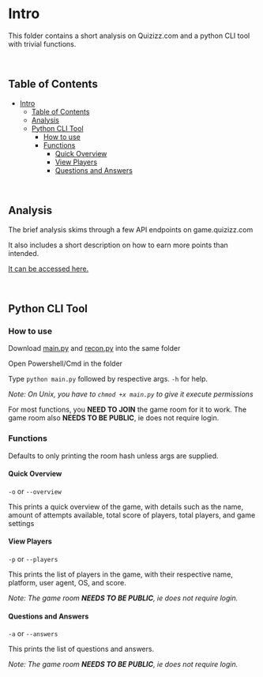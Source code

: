 # Intro
This folder contains a short analysis on Quizizz.com and a python CLI tool with trivial functions.

<br/>

## Table of Contents
- [Intro](#intro)
	- [Table of Contents](#table-of-contents)
	- [Analysis](#analysis)
	- [Python CLI Tool](#python-cli-tool)
		- [How to use](#how-to-use)
		- [Functions](#functions)
			- [Quick Overview](#quick-overview)
			- [View Players](#view-players)
			- [Questions and Answers](#questions-and-answers)

<br/>

## Analysis
The brief analysis skims through a few API endpoints on game.quizizz.com

It also includes a short description on how to earn more points than intended.

[It can be accessed here.](analysis.md)

<br/>

## Python CLI Tool

### How to use

Download [main.py](main.py) and [recon.py](recon.py) into the same folder

Open Powershell/Cmd in the folder

Type `python main.py` followed by respective args. `-h` for help.

*Note: On Unix, you have to `chmod +x main.py` to give it execute permissions*

For most functions, you **NEED TO JOIN** the game room for it to work. The game room also **NEEDS TO BE PUBLIC**, ie does not require login.



### Functions

Defaults to only printing the room hash unless args are supplied.

#### Quick Overview

`-o` or `--overview`

This prints a quick overview of the game, with details such as the name, amount of attempts available, total score of players, total players, and game settings

#### View Players

`-p` or `--players`

This prints the list of players in the game, with their respective name, platform, user agent, OS, and score.

*Note: The game room **NEEDS TO BE PUBLIC**, ie does not require login.*

#### Questions and Answers

`-a` or `--answers`

This prints the list of questions and answers.

*Note: The game room **NEEDS TO BE PUBLIC**, ie does not require login.*